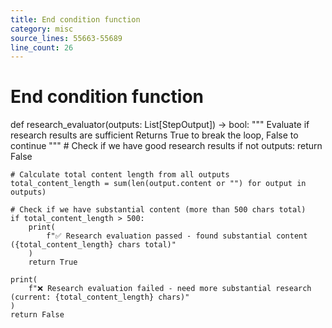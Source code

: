 ```yaml
---
title: End condition function
category: misc
source_lines: 55663-55689
line_count: 26
---
```


# End condition function
def research_evaluator(outputs: List[StepOutput]) -> bool:
    """
    Evaluate if research results are sufficient
    Returns True to break the loop, False to continue
    """
    # Check if we have good research results
    if not outputs:
        return False

    # Calculate total content length from all outputs
    total_content_length = sum(len(output.content or "") for output in outputs)

    # Check if we have substantial content (more than 500 chars total)
    if total_content_length > 500:
        print(
            f"✅ Research evaluation passed - found substantial content ({total_content_length} chars total)"
        )
        return True

    print(
        f"❌ Research evaluation failed - need more substantial research (current: {total_content_length} chars)"
    )
    return False


